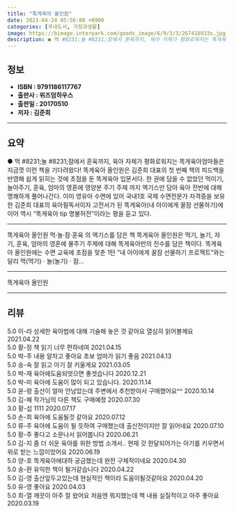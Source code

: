 ```yaml
---
title: "똑게육아 올인원"
date: 2021-04-24 05:56:08 +0900
categories: [국내도서, 가정과생활]
image: https://bimage.interpark.com/goods_image/6/9/3/3/267416933s.jpg
description: ● 먹 #8231;놀 #8231;잠에서 훈육까지, 육아 자체가 평화로워지는 똑게육아엄마들은 지금껏 이런 책을 기다려왔다! 똑게육아 올인원은 김준희 대표의 첫 번째 책의 피드백을 반영해 쉽게 읽히는 것에 초점을 둔 똑게육아 입문서다. 한 권에 담을 수 없었던 먹이기, 놀아주기, 훈육,
---
```


## **정보**

- **ISBN : 9791186117767**
- **출판사 : 위즈덤하우스**
- **출판일 : 20170510**
- **저자 : 김준희**

------



## **요약**

●  먹 #8231;놀 #8231;잠에서 훈육까지, 육아 자체가 평화로워지는 똑게육아엄마들은 지금껏 이런 책을 기다려왔다! 똑게육아 올인원은 김준희 대표의 첫 번째 책의 피드백을 반영해 쉽게 읽히는 것에 초점을 둔 똑게육아 입문서다. 한 권에 담을 수 없었던 먹이기, 놀아주기, 훈육, 엄마의 영혼에 영양분 주기 주제 까지 엑기스만 담아 육아 전반에 대해 명쾌하게 풀어나간다. 이미 영유아 수면에 있어 국내1호 국제 수면전문가 자격증을 보유한 김준희 대표의 육아필독서이자 고전서가 된 똑게육아(내 아이에게 꿀잠 선물하기)에 이어 역시 “똑게육아 tip  명불허전”이라는 평을 듣고 있다.

------

똑게육아 올인원  먹·놀·잠·훈육 의 액기스를 담은 책  똑게육아 올인원은 먹기, 놀기, 자기, 훈육, 엄마의 영혼에 물주기 주제에 대해 똑게육아만의 진수를 담은 책이다.  똑게육아 올인원에는 수면 교육에 초점을 맞춘 1탄 “내 아이에게 꿀잠 선물하기 프로젝트”와는 달리 먹(먹기) · 놀(놀기) · 잠... 

------


똑게육아 올인원 

------


## **리뷰** 

5.0 이-라 상세한 육아법에 대해 기술해 놓은 것 같아요
열심히 읽어볼께요 2021.04.22 <br/>5.0 황-정 책 읽기 너무 편하네여 2021.04.15 <br/>5.0 박-주 내용 알차고 좋아요 초보 엄마가 읽기 좋음  2021.04.13 <br/>5.0 송-숙 잘 읽고 아기 잘 키울게요 2021.03.05 <br/>5.0 박-재 육아에도움되엇으면 좋겟습니다 2020.12.21 <br/>5.0 박-미 육아에 도움이 많이 되고 있습니다. 2020.11.14 <br/>5.0 윤-령 출산이 얼마 안남았는데 주변에서 추천받아서 구매했어요^^ 2020.10.14 <br/>5.0 김-혜 작가님의 다른 책도 구매예정 2020.07.30 <br/>3.0 황-섭 1111 2020.07.17 <br/>5.0 손-희 육아에 도움될것 같아요 2020.07.12 <br/>5.0 류-주 육아에 도움이 될 듯하여 구매했는데 출산전이지만 잘 읽어네요  2020.07.10 <br/>5.0 황-주 좋다고 소문나서 읽어봅니다 2020.06.21 <br/>5.0 김-지 좀 더 쉬운 육아를 위한 방법 소개서.. 현재 갓 한달되어가는 아기를 키우면서 위로 받는 느낌이었어요 2020.06.19 <br/>5.0 양-호 똑게육아에대하 궁금했는데 완전 구체적이네요 2020.04.30 <br/>5.0 송-환 유익한 책이 될거같습니다 2020.04.22 <br/>5.0 김-영 출산앞두고있는데 현실적인 책이라 도움이될것같아요 2020.04.20 <br/>5.0 유-영 좋아요 2020.04.03 <br/>5.0 최-열 깨끗이 아주 잘 왔어요 처음엔 뭐지했는데 책 내용 실질적이고 아주 좋아요 2020.03.19 <br/>